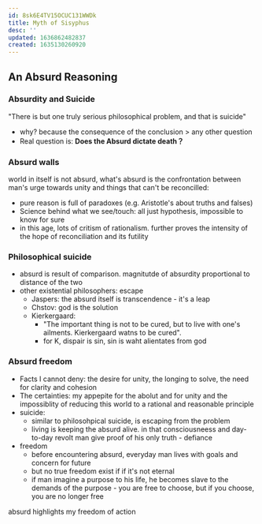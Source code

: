```yaml
---
id: 8sk6E4TV15OCUC131WWDk
title: Myth of Sisyphus
desc: ''
updated: 1636862482837
created: 1635130260920
---
```


## An Absurd Reasoning
### Absurdity and Suicide 

"There is but one truly serious philosophical problem, and that is suicide"
- why? because the consequence of the conclusion > any other question
- Real question is: **Does the Absurd dictate death？**

### Absurd walls 

world in itself is not absurd, what's absurd is the confrontation between man's urge towards unity and things that can't be reconcilled:
- pure reason is full of paradoxes (e.g. Aristotle's about truths and falses)
- Science behind what we see/touch: all just hypothesis, impossible to know for sure
- in this age, lots of critism of rationalism. further proves the intensity of the hope of reconciliation and its futility 

### Philosophical suicide

- absurd is result of comparison. magnitutde of absurdity proportional to distance of the two 
- other existential philosophers: escape 
  - Jaspers: the absurd itself is transcendence - it's a leap 
  - Chstov: god is the solution 
  - Kierkergaard: 
    - "The important thing is not to be cured, but to live with one's ailments. Kierkergaard watns to be cured".
    - for K, dispair is sin, sin is waht alientates from god 

### Absurd freedom

- Facts I cannot deny: the desire for unity, the longing to solve, the need for clarity and cohesion
- The certainties: my appepite for the abolut and for unity and the impossiblity of reducing this world to a rational and reasonable principle 
- suicide: 
  - similar to philosohpical suicide, is escaping from the problem 
  - living is keeping the absurd alive. in that consciousneess and day-to-day revolt man give proof of his only truth - defiance 
- freedom 
  - before encountering absurd, everyday man lives with goals and concern for future
  - but no true freedom exist if if it's not eternal 
  - if man imagine a purpose to his life, he becomes slave to the demands of the purpose - you are free to choose, but if you choose, you are no longer free 
  

absurd highlights my freedom of action 
